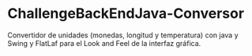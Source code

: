 # ChallengeBackEndJava-Conversor
Convertidor de unidades (monedas, longitud y temperatura) con java y Swing y FlatLaf para el Look and Feel de la interfaz gráfica.


